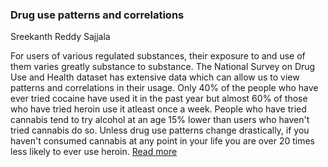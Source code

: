 ### **Drug use patterns and correlations** 

Sreekanth Reddy Sajjala


For users of various regulated substances, their exposure to and use of them varies greatly substance to substance. The National Survey on Drug Use and Health dataset has extensive data which can allow us to view patterns and correlations in their usage. Only 40% of the people who have ever tried cocaine have used it in the past year but almost 60% of those who have tried heroin use it atleast once a week. People who have tried cannabis tend to try alcohol at an age 15% lower than users who haven't tried cannabis do so. Unless drug use patterns change drastically, if you haven't consumed cannabis at any point in your life you are over 20 times less likely to ever use heroin.
[Read more](https://github.com/ssreekanth2000/project_1/blob/master/report.md)




